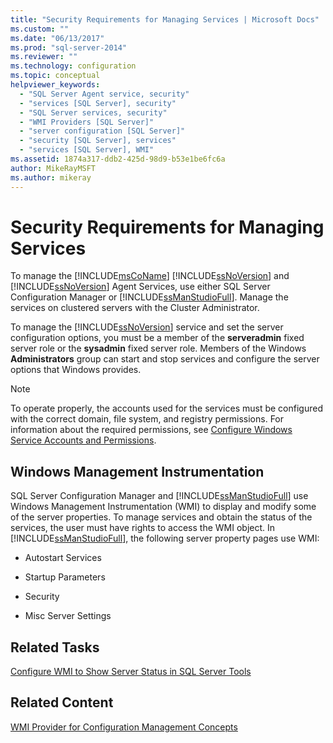 ```yaml
---
title: "Security Requirements for Managing Services | Microsoft Docs"
ms.custom: ""
ms.date: "06/13/2017"
ms.prod: "sql-server-2014"
ms.reviewer: ""
ms.technology: configuration
ms.topic: conceptual
helpviewer_keywords: 
  - "SQL Server Agent service, security"
  - "services [SQL Server], security"
  - "SQL Server services, security"
  - "WMI Providers [SQL Server]"
  - "server configuration [SQL Server]"
  - "security [SQL Server], services"
  - "services [SQL Server], WMI"
ms.assetid: 1874a317-ddb2-425d-98d9-b53e1be6fc6a
author: MikeRayMSFT
ms.author: mikeray
---
```

# Security Requirements for Managing Services
  To manage the [!INCLUDE[msCoName](../../includes/msconame-md.md)] [!INCLUDE[ssNoVersion](../../includes/ssnoversion-md.md)] and [!INCLUDE[ssNoVersion](../../includes/ssnoversion-md.md)] Agent Services, use either SQL Server Configuration Manager or [!INCLUDE[ssManStudioFull](../../includes/ssmanstudiofull-md.md)]. Manage the services on clustered servers with the Cluster Administrator.  
  
 To manage the [!INCLUDE[ssNoVersion](../../includes/ssnoversion-md.md)] service and set the server configuration options, you must be a member of the **serveradmin** fixed server role or the **sysadmin** fixed server role. Members of the Windows **Administrators** group can start and stop services and configure the server options that Windows provides.  
  
> [!NOTE]  
>  To operate properly, the accounts used for the services must be configured with the correct domain, file system, and registry permissions. For information about the required permissions, see [Configure Windows Service Accounts and Permissions](configure-windows-service-accounts-and-permissions.md).  
  
## Windows Management Instrumentation  
 SQL Server Configuration Manager and [!INCLUDE[ssManStudioFull](../../includes/ssmanstudiofull-md.md)] use Windows Management Instrumentation (WMI) to display and modify some of the server properties. To manage services and obtain the status of the services, the user must have rights to access the WMI object. In [!INCLUDE[ssManStudioFull](../../includes/ssmanstudiofull-md.md)], the following server property pages use WMI:  
  
-   Autostart Services  
  
-   Startup Parameters  
  
-   Security  
  
-   Misc Server Settings  
  
## Related Tasks  
 [Configure WMI to Show Server Status in SQL Server Tools](../../ssms/configure-wmi-to-show-server-status-in-sql-server-tools.md)  
  
## Related Content  
 [WMI Provider for Configuration Management Concepts](../../relational-databases/wmi-provider-configuration/wmi-provider-for-configuration-management.md)  
  
  
